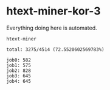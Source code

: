 # htext-miner-kor-3

Everything doing here is automated.

```
htext-miner

total: 3275/4514 (72.5520602569783%)

job0: 582
job1: 575
job2: 828
job3: 645
job4: 645
```